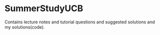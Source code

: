 # SummerStudyUCB
Contains lecture notes and tutorial questions and suggested solutions and my solutions(code).

